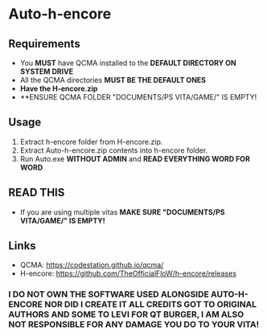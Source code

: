 # **Auto-h-encore**

## **Requirements**
- You **MUST** have QCMA installed to the **DEFAULT DIRECTORY ON SYSTEM DRIVE**
- All the QCMA directories **MUST BE THE DEFAULT ONES**
- **Have the H-encore.zip**
- **ENSURE QCMA FOLDER "DOCUMENTS/PS VITA/GAME/" IS EMPTY!

## **Usage**
1. Extract h-encore folder from H-encore.zip.
2. Extract Auto-h-encore.zip contents into h-encore folder.
3. Run Auto.exe **WITHOUT ADMIN** and **READ EVERYTHING WORD FOR WORD**

## **READ THIS**
- If you are using multiple vitas **MAKE SURE "DOCUMENTS/PS VITA/GAME/" IS EMPTY!**

## **Links**
- QCMA: https://codestation.github.io/qcma/
- H-encore: https://github.com/TheOfficialFloW/h-encore/releases

### **I DO NOT OWN THE SOFTWARE USED ALONGSIDE AUTO-H-ENCORE NOR DID I CREATE IT ALL CREDITS GOT TO ORIGINAL AUTHORS AND SOME TO LEVI FOR QT BURGER, I AM ALSO NOT RESPONSIBLE FOR ANY DAMAGE YOU DO TO YOUR VITA!**
